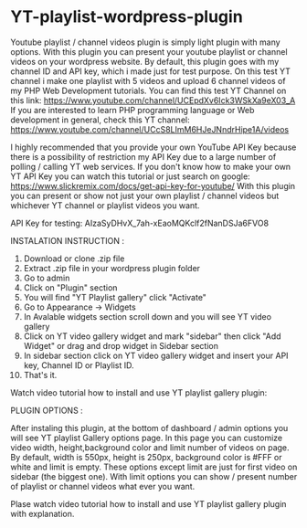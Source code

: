 # YT-playlist-wordpress-plugin
Youtube playlist / channel videos plugin is simply light plugin with many options.
With this plugin you can present your youtube playlist or channel videos on your wordpress website. By default, this plugin goes with my channel ID and API key, which i made just for test purpose. On this test YT channel i make one playlist with 5 videos and upload 6 channel videos of my PHP Web Development tutorials. 
You can find this test YT Channel on this link: https://www.youtube.com/channel/UCEpdXv6Ick3WSkXa9eX03_A
If you are interested to learn PHP programming language or Web development in general, check this YT channel: https://www.youtube.com/channel/UCcS8LImM6HJeJNndrHipe1A/videos

I highly recommended that you provide your own YouTube API Key because there is a possibility of restriction my API Key due to a large number of polling / calling YT web services. If you don't know how to make your own YT API Key you can watch this tutorial or just search on google: https://www.slickremix.com/docs/get-api-key-for-youtube/
With this plugin you can present or show not just your own playlist / channel videos but whichever YT channel or playlist videos you want. 

API Key for testing: AIzaSyDHvX_7ah-xEaoMQKclf2fNanDSJa6FVO8



INSTALATION INSTRUCTION :

1. Download or clone .zip file
2. Extract .zip file in your wordpress plugin folder
3. Go to admin
4. Click on "Plugin" section
5. You will find "YT Playlist gallery" click "Activate"
6. Go to Appearance -> Widgets
7. In Avalable widgets section scroll down and you will see YT video gallery
8. Click on YT video gallery widget and mark "sidebar" then click "Add Widget" or drag and drop widget in Sidebar section
9. In sidebar section click on YT video gallery widget and insert your API key, Channel ID or Playlist ID.
10. That's it.

Watch video tutorial how to install and use YT playlist gallery plugin:

PLUGIN OPTIONS :

After instaling this plugin, at the bottom of dashboard / admin options you will see YT playlist Gallery options page. In this page you can customize video width, height,background color and limit number of videos on page. By default, width is 550px, height is 250px, background color is #FFF or white and limit is empty. These options except limit are just for first video on sidebar (the biggest one). With limit options you can show / present number of playlist or channel videos what ever you want.

Plase watch video tutorial how to install and use YT playlist gallery plugin with explanation.
